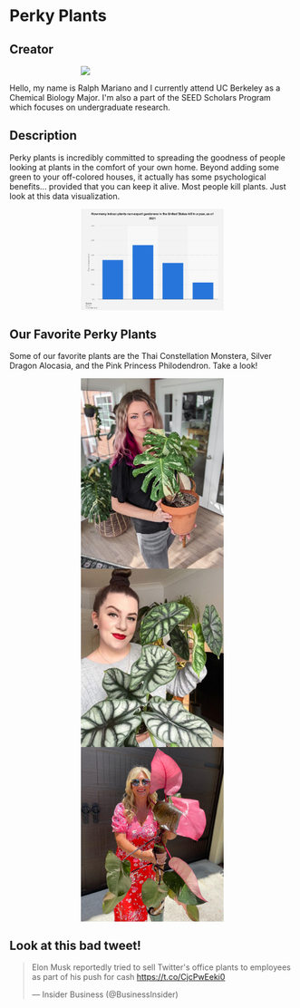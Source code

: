 # Perky Plants

## Creator

<img src="./IMG_6664.png" style="width:50%; margin:auto; display:block">

Hello, my name is Ralph Mariano and I currently attend UC Berkeley as a Chemical Biology Major. I'm also a part of the SEED Scholars Program which focuses on undergraduate research.

## Description

Perky plants is incredibly committed to spreading the goodness of people looking at plants in the comfort of your own home. Beyond adding some green to your off-colored houses, it actually has some psychological benefits... provided that you can keep it alive. Most people kill plants. Just look at this data visualization.

<img src="./1300299-blank-355.png" style="width:50%; margin:auto; display:block">

## Our Favorite Perky Plants

Some of our favorite plants are the Thai Constellation Monstera, Silver Dragon Alocasia, and the Pink Princess Philodendron. Take a look!

<img src="./Me-Holding-a-Thai-1.jpg" style="width:50%; margin:auto; display:block">

<img src="./the-alocasia-silver-dragon-is-a-little-gem-among-tropical-plants009-600x749.jpg" style="width:50%; margin:auto; display:block">

<img src="./woman-holding-Pink-Princess-Philodendron.jpg" style="width:50%; margin:auto; display:block">

## Look at this bad tweet!

<blockquote class="twitter-tweet"><p lang="en" dir="ltr">Elon Musk reportedly tried to sell Twitter&#39;s office plants to employees as part of his push for cash <a href="https://t.co/CjcPwEeki0">https://t.co/CjcPwEeki0</a></p>&mdash; Insider Business (@BusinessInsider) <a 


